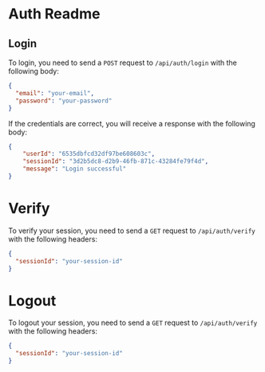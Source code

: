 # Auth Readme

## Login

To login, you need to send a `POST` request to `/api/auth/login` with the following body:

```json
{
  "email": "your-email",
  "password": "your-password"
}
```

If the credentials are correct, you will receive a response with the following body:

```json
{
    "userId": "6535dbfcd32df97be608603c",
    "sessionId": "3d2b5dc8-d2b9-46fb-871c-43284fe79f4d",
    "message": "Login successful"
}
```

# Verify

To verify your session, you need to send a `GET` request to `/api/auth/verify` with the following headers:

```json
{
  "sessionId": "your-session-id"
}
```

# Logout

To logout your session, you need to send a `GET` request to `/api/auth/verify` with the following headers:

```json
{
  "sessionId": "your-session-id"
}
```